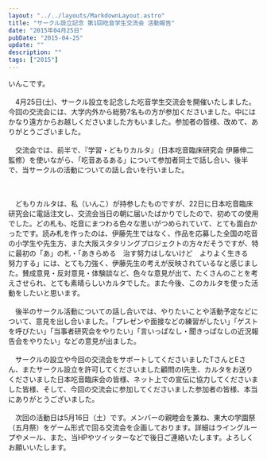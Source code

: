 ```yaml
---
layout: "../../layouts/MarkdownLayout.astro"
title: "サークル設立記念 第1回吃音学生交流会 活動報告"
date: "2015年04月25日"
pubDate: "2015-04-25"
update: ""
description: ""
tags: ["2015"]
---
```


いんこです。 
<br><br>
&emsp;4月25日(土)、サークル設立を記念した吃音学生交流会を開催いたしました。今回の交流会には、大学内外から総勢7名もの方が参加くださいました。中にはかなり遠方からお越しくださいました方もいました。参加者の皆様、改めて、ありがとうございました。 
<br><br>
&emsp;交流会では、前半で、『学習・どもりカルタ』（日本吃音臨床研究会 伊藤伸二監修）を使いながら、「吃音あるある」について参加者同士で話し合い、後半で、当サークルの活動についての話し合いを行いました。 

<br><br>
&emsp;どもりカルタは、私（いんこ）が持参したものですが、22日に日本吃音臨床研究会に電話注文し、交流会当日の朝に届いたばかりでしたので、初めての使用でした。どの札も、吃音にまつわる色々な思いがつめられていて、とても面白かったです。読み札を作ったのは、伊藤先生ではなく、作品を応募した全国の吃音の小学生や先生方、また大阪スタタリングプロジェクトの方々だそうですが、特に最初の「あ」の札・「あきらめる　治す努力はしないけど　よりよく生きる　努力する」には、とても力強く、伊藤先生の考えが反映されているなと感じました。賛成意見・反対意見・体験談など、色々な意見が出て、たくさんのことを考えさせられ、とても素晴らしいカルタでした。また今後、このカルタを使った活動をしたいと思います。 
<br><br>
&emsp;後半のサークル活動についての話し合いでは、やりたいことや活動予定などについて、意見を出し合いました。「プレゼンや面接などの練習がしたい」「ゲストを呼びたい」「当事者研究会をやりたい」「言いっぱなし・聞きっぱなしの近況報告会をやりたい」などの意見が出ました。 
<br><br>
&emsp;サークルの設立や今回の交流会をサポートしてくださいましたTさんとEさん、またサークル設立を許可してくださいました顧問のI先生、カルタをお送りくださいました日本吃音臨床会の皆様、ネット上での宣伝に協力してくださいました皆様、そして、今回の交流会に参加してくださいました参加者の皆様、本当にありがとうございました。 
<br><br>
&emsp;次回の活動日は5月16日（土）です。メンバーの親睦会を兼ね、東大の学園祭（五月祭）をゲーム形式で回る交流会を企画しております。詳細はライングループやメール、また、当HPやツイッターなどで後日ご連絡いたします。よろしくお願いいたします。

